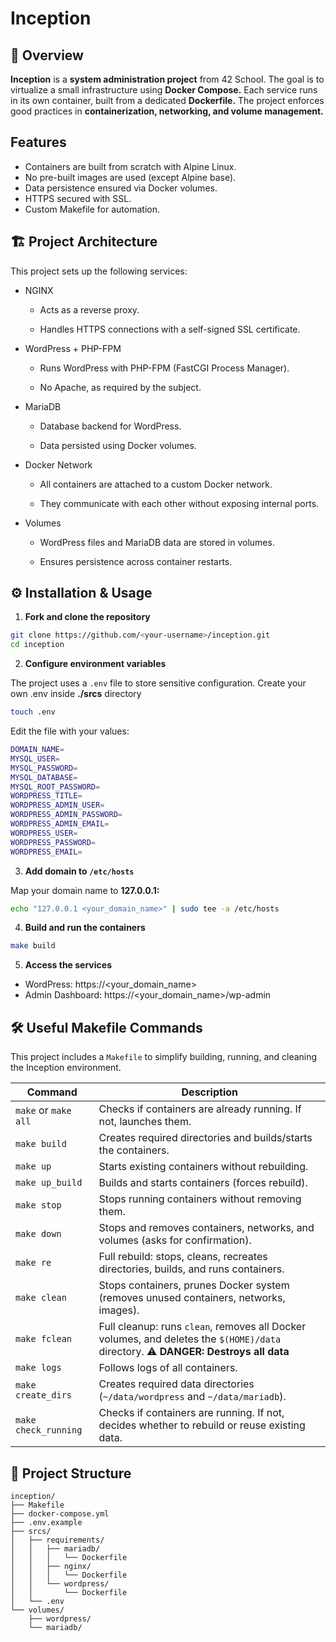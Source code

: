 # Inception
## 📌 Overview

**Inception** is a **system administration project** from 42 School.
The goal is to virtualize a small infrastructure using **Docker Compose.**
Each service runs in its own container, built from a dedicated **Dockerfile.**
The project enforces good practices in **containerization, networking, and volume management.**

## Features
- Containers are built from scratch with Alpine Linux.
- No pre-built images are used (except Alpine base).
- Data persistence ensured via Docker volumes.
- HTTPS secured with SSL.
- Custom Makefile for automation.

## 🏗️ Project Architecture

This project sets up the following services:

- NGINX

    - Acts as a reverse proxy.

    - Handles HTTPS connections with a self-signed SSL certificate.

- WordPress + PHP-FPM

    - Runs WordPress with PHP-FPM (FastCGI Process Manager).

    - No Apache, as required by the subject.

- MariaDB

    - Database backend for WordPress.

    - Data persisted using Docker volumes.

- Docker Network

    - All containers are attached to a custom Docker network.

    - They communicate with each other without exposing internal ports.

- Volumes

    - WordPress files and MariaDB data are stored in volumes.

    - Ensures persistence across container restarts.

## ⚙️ Installation & Usage
1. **Fork and clone the repository**
```bash
git clone https://github.com/<your-username>/inception.git
cd inception
```
2. **Configure environment variables**

The project uses a `.env` file to store sensitive configuration.
Create your own .env inside **./srcs** directory
```bash
touch .env
``` 
Edit the file with your values:
```bash
DOMAIN_NAME=
MYSQL_USER=
MYSQL_PASSWORD=
MYSQL_DATABASE=
MYSQL_ROOT_PASSWORD=
WORDPRESS_TITLE=
WORDPRESS_ADMIN_USER=
WORDPRESS_ADMIN_PASSWORD=
WORDPRESS_ADMIN_EMAIL=
WORDPRESS_USER=
WORDPRESS_PASSWORD=
WORDPRESS_EMAIL=
```
3. **Add domain to `/etc/hosts`**

Map your domain name to **127.0.0.1:**
```bash
echo "127.0.0.1 <your_domain_name>" | sudo tee -a /etc/hosts
```
4. **Build and run the containers**
```bash
make build
```
5. **Access the services**
- WordPress: https://<your_domain_name>
- Admin Dashboard: https://<your_domain_name>/wp-admin

## 🛠️ Useful Makefile Commands

This project includes a `Makefile` to simplify building, running, and cleaning the Inception environment.

| Command                  | Description |
|---------------------------|-------------|
| `make` or `make all`      | Checks if containers are already running. If not, launches them. |
| `make build`              | Creates required directories and builds/starts the containers. |
| `make up`                 | Starts existing containers without rebuilding. |
| `make up_build`           | Builds and starts containers (forces rebuild). |
| `make stop`               | Stops running containers without removing them. |
| `make down`               | Stops and removes containers, networks, and volumes (asks for confirmation). |
| `make re`                 | Full rebuild: stops, cleans, recreates directories, builds, and runs containers. |
| `make clean`              | Stops containers, prunes Docker system (removes unused containers, networks, images). |
| `make fclean`             | Full cleanup: runs `clean`, removes all Docker volumes, and deletes the `$(HOME)/data` directory. ⚠️ **DANGER: Destroys all data** |
| `make logs`               | Follows logs of all containers. |
| `make create_dirs`        | Creates required data directories (`~/data/wordpress` and `~/data/mariadb`). |
| `make check_running`      | Checks if containers are running. If not, decides whether to rebuild or reuse existing data. |


## 🧩 Project Structure
```text
inception/
├── Makefile
├── docker-compose.yml
├── .env.example
├── srcs/
│   ├── requirements/
│   │   ├── mariadb/
│   │   │   └── Dockerfile
│   │   ├── nginx/
│   │   │   └── Dockerfile
│   │   └── wordpress/
│   │       └── Dockerfile
│   └── .env
└── volumes/
    ├── wordpress/
    └── mariadb/
```